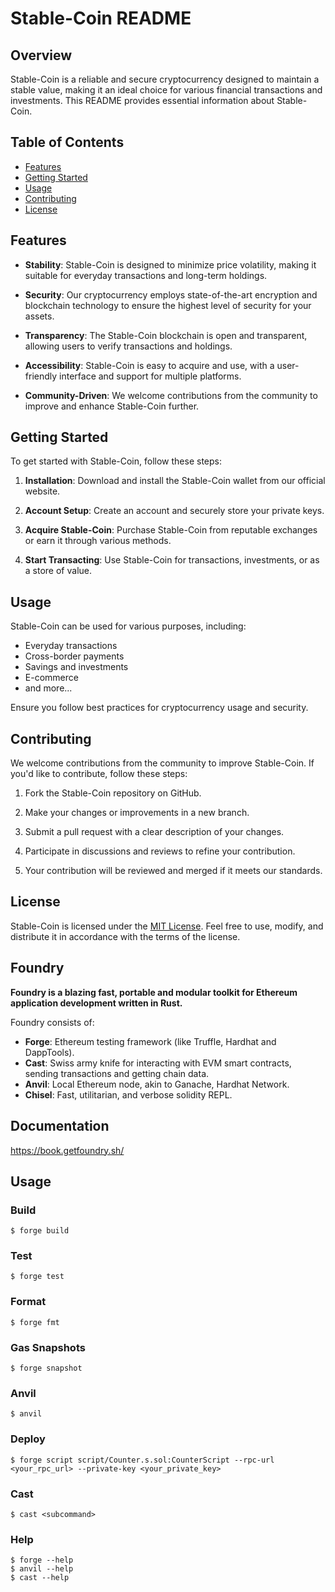 
# Stable-Coin README

## Overview

Stable-Coin is a reliable and secure cryptocurrency designed to maintain a stable value, making it an ideal choice for various financial transactions and investments. This README provides essential information about Stable-Coin.

## Table of Contents

- [Features](#features)
- [Getting Started](#getting-started)
- [Usage](#usage)
- [Contributing](#contributing)
- [License](#license)

## Features

- **Stability**: Stable-Coin is designed to minimize price volatility, making it suitable for everyday transactions and long-term holdings.

- **Security**: Our cryptocurrency employs state-of-the-art encryption and blockchain technology to ensure the highest level of security for your assets.

- **Transparency**: The Stable-Coin blockchain is open and transparent, allowing users to verify transactions and holdings.

- **Accessibility**: Stable-Coin is easy to acquire and use, with a user-friendly interface and support for multiple platforms.

- **Community-Driven**: We welcome contributions from the community to improve and enhance Stable-Coin further.

## Getting Started

To get started with Stable-Coin, follow these steps:

1. **Installation**: Download and install the Stable-Coin wallet from our official website.

2. **Account Setup**: Create an account and securely store your private keys.

3. **Acquire Stable-Coin**: Purchase Stable-Coin from reputable exchanges or earn it through various methods.

4. **Start Transacting**: Use Stable-Coin for transactions, investments, or as a store of value.

## Usage

Stable-Coin can be used for various purposes, including:

- Everyday transactions
- Cross-border payments
- Savings and investments
- E-commerce
- and more...

Ensure you follow best practices for cryptocurrency usage and security.

## Contributing

We welcome contributions from the community to improve Stable-Coin. If you'd like to contribute, follow these steps:

1. Fork the Stable-Coin repository on GitHub.

2. Make your changes or improvements in a new branch.

3. Submit a pull request with a clear description of your changes.

4. Participate in discussions and reviews to refine your contribution.

5. Your contribution will be reviewed and merged if it meets our standards.

## License

Stable-Coin is licensed under the [MIT License](LICENSE). Feel free to use, modify, and distribute it in accordance with the terms of the license.

## Foundry

**Foundry is a blazing fast, portable and modular toolkit for Ethereum application development written in Rust.**

Foundry consists of:

-   **Forge**: Ethereum testing framework (like Truffle, Hardhat and DappTools).
-   **Cast**: Swiss army knife for interacting with EVM smart contracts, sending transactions and getting chain data.
-   **Anvil**: Local Ethereum node, akin to Ganache, Hardhat Network.
-   **Chisel**: Fast, utilitarian, and verbose solidity REPL.

## Documentation

https://book.getfoundry.sh/

## Usage

### Build

```shell
$ forge build
```

### Test

```shell
$ forge test
```

### Format

```shell
$ forge fmt
```

### Gas Snapshots

```shell
$ forge snapshot
```

### Anvil

```shell
$ anvil
```

### Deploy

```shell
$ forge script script/Counter.s.sol:CounterScript --rpc-url <your_rpc_url> --private-key <your_private_key>
```

### Cast

```shell
$ cast <subcommand>
```

### Help

```shell
$ forge --help
$ anvil --help
$ cast --help
```
